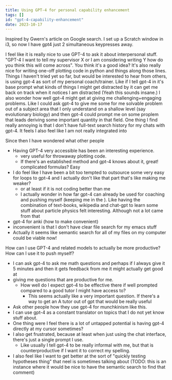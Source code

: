 ```yaml
---
title: Using GPT-4 for personal capability enhancement
tags: []
id: "gpt-4-capability-enhancement"
date: 2023-10-17
---
```





Inspired by Gwern's article on Google search. I set up a Scratch window
in i3, so now I have gpt4 just 2 simultaneous keypresses away.

I feel like it is really nice to use GPT-4 to ask it about interpersonal
stuff. "GPT-4 I want to tell my supervisor X or I am considering
writing Y how do you think this will come across". You think it's a
good idea? It's also really nice for writing one-off plotting code in
python and things along those lines. Things I haven't tried yet so far,
but would be interested to hear from others, is using gpt-4 as sort of
my personal coach/trainer. Like if I tell gpt-4 in it's base prompt
what kinds of things I might get distracted by it can get me back on
track when it notices I am distracted (Yeah this sounds insane.) I also
wonder how well gpt-4 might get at giving me challenging+engaging
problems. Like I could ask gpt-4 to give me some for me solvable problem
out of a subject area that I only understand on a shallow level (say
evolutionary biology) and then gpt-4 could prompt me on some proplem
that leads deriving some important quantity in that field. One thing I
find really annoying is that I don't have full-text search history for
my chats with gpt-4. It feels I also feel like I am not really
integrated into

Since then I have wondered what other people

-   Having GPT-4 very accessible has been an interesting experience.
    -   very useful for throwaway plotting code.
    -   If there's an established method and gpt-4 knows about it,
        great! complicated formulas? Easy
-   I do feel like I have been a bit too tempted to outsource some very
    easy for loops to gpt-4 and I actually don't like that part that's
    like making me weaker?
    -   or at least if it is not coding better than me
    -   I actually wonder in how far gpt-4 can already be used for
        coaching and pushing myself (keeping me in the ). Like having
        the combination of text-books, wikipedia and chat-gpt to learn
        some stuff about particle physics felt interesting. Although not
        a lot came from that
-   gpt-4 for anki (how to make convenient)
-   inconvenient is that I don't have clear file search for my emacs
    stuff
-   Actually it seems like semantic search for all of my files on my
    computer could be viable now!

How can I use GPT-4 and related models to actually be more productive?
How can I use it to push myself?

-   I can ask gpt-4 to ask me math questions and perhaps if I always
    give it 5 minutes and then it gets feedback from me it might
    actually get good at
-   giving me questions that are productive for me.
    -   How well do I expect gpt-4 to be effective there if well
        prompted compared to a good tutor I might have access to?
        -   This seems actually like a very important question. If
            there's a way to get an A tutor out of gpt that would be
            really useful
-   Ask other people how they use gpt-4 for munchkinism like this.
-   I can use gpt-4 as a constant translator on topics that I do not yet
    know stuff about.
-   One thing were I feel there is a lot of untapped potential is having
    gpt-4 directly at my cursor sometimes?
-   I also get frustrated, because at least when just using the chat
    interface, there's just a single prompt I use.
    -   Like usually I tell gpt-4 to be really informal with me, but
        that is counterproductive if I want it to correct my spelling.
-   I also feel like I want to get better at the sort of "quickly
    testing hypotheses thing" that neel is sometimes talking about
    (TODO: this is an instance where it would be nice to have the
    semantic search to find that comment)
